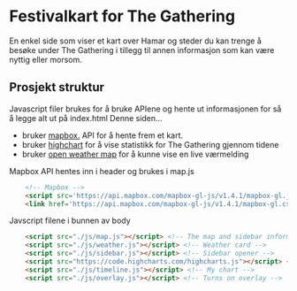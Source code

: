 # Festivalkart for The Gathering 
En enkel side som viser et kart over Hamar og steder du kan trenge å besøke under The Gathering i tillegg til annen informasjon som kan være nyttig eller morsom.

## Prosjekt struktur
Javascript filer brukes for å bruke APIene og hente ut informasjonen for så å legge alt ut på index.html
Denne siden...
- bruker <a href='https://www.mapbox.com/'>mapbox.</a> API for å hente frem et kart. 
- bruker <a href='https://www.highcharts.com/'>highchart</a> for å vise statistikk for The Gathering gjennom tidene
- bruker <a href='https://openweathermap.org/'>open weather map</a> for å kunne vise en live værmelding

Mapbox API hentes inn i header og brukes i map.js
```html
    <!-- Mapbox -->
    <script src='https://api.mapbox.com/mapbox-gl-js/v1.4.1/mapbox-gl.js'></script>
    <link href='https://api.mapbox.com/mapbox-gl-js/v1.4.1/mapbox-gl.css' rel='stylesheet' />
```

Javscript filene i bunnen av body
```html
    <script src="./js/map.js"></script> <!-- The map and sidebar information -->
    <script src="./js/weather.js"></script> <!-- Weather card -->
    <script src="./js/sidebar.js"></script> <!-- Sidebar opener -->
    <script src="https://code.highcharts.com/highcharts.js"></script> <!-- Highchart -->
    <script src="./js/timeline.js"></script> <!-- My chart -->
    <script src="./js/overlay.js"></script> <!-- Turns on overlay -->
```
